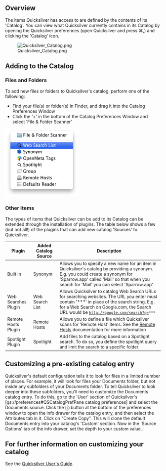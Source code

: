 ## Overview

The items Quicksilver has access to are defined by the contents of its
'Catalog'. You can view what Quicksilver currently contains in its
Catalog by opening the Quicksilver preferences (open Quicksilver and
press ⌘,) and clicking the 'Catalog' icon.

<figure>
<img src="Quicksilver_Catalog.png" title="Quicksilver_Catalog.png"
width="700" alt="Quicksilver_Catalog.png" />
<figcaption aria-hidden="true">Quicksilver_Catalog.png</figcaption>
</figure>

## Adding to the Catalog

### Files and Folders

To add new files or folders to Quicksilver's catalog, perform one of the
following:

-   Find your file(s) or folder(s) in Finder, and drag it into the
    Catalog Preferences Window
-   Click the '+' in the bottom of the Catalog Preferences Window and
    select 'File & Folder Scanner'

![](images/addcatalog.png "addcatalog.png")

### Other Items

The types of items that Quicksilver can be add to its Catalog can be
extended through the installation of plugins. The table below shows a
few (but not all!) of the plugins that can add new catalog 'Sources' to
Quicksilver.

| Plugin              | Added Catalog Source | Description                                                                                                                                                                                                                                                                 |
|---------------------|----------------------|-----------------------------------------------------------------------------------------------------------------------------------------------------------------------------------------------------------------------------------------------------------------------------|
| Built in            | Synonym              | Allows you to specify a new name for an item in Quicksilver's catalog by providing a synonym. E.g. you could create a synonym for 'Sparrow.app' called 'Mail' so that when you search for 'Mail' you can select 'Sparrow.app'                                               |
| Web Searches Plugin | Web Search List      | Allows Quicksilver to catalog Web Search URLs for searching websites. The URL you enter must contain '\*\*\*' in place of the search string. E.g. for a Web Search on Google.com, the Search URL would be [`http://google.com/search?q=`](http://google.com/search?q=)`***` |
| Remote Hosts Plugin | Remote Hosts         | Allows you to define a file which Quicksilver scans for 'Remote Host' items. See the [Remote Hosts](Remote_Hosts "wikilink") documentation for more information                                                                                                             |
| Spotlight Plugin    | Spotlight            | Add files to the catalog based on a Spotlight search. To do so, you define the spotlight query and limit the search to a specific folder.                                                                                                                                   |

## Customizing a pre-existing catalog entry

Quicksilver's default configuration tells it to look for files in a
limited number of places. For example, it will look for files your
Documents folder, but not inside any subfolders of your Documents
folder. To tell Quicksilver to look deeper into these subfolders, you'll
need to customize the Documents catalog entry. To do this, go to the
'User' section of Quicksilver's \[qs://preferences#QSCatalogPrefPane
catalog preferences\] and select the Documents source. Click the ⓘ
button at the bottom of the preferences window to open the info drawer
for the catalog entry, and then select the Attributes tab in it. Click
on "Create Copy". This will clone the default Documents entry into your
catalog's 'Custom' section. Now in the 'Source Options' tab of the info
drawer, set the depth to your custom value.

## For further information on customizing your catalog

See the [Quicksilver User's Guide](Quicksilver_User's_Guide "wikilink").